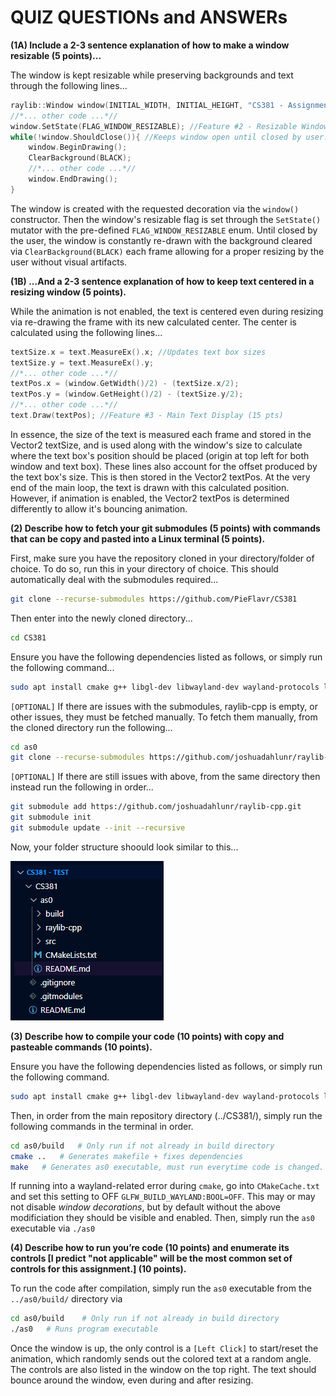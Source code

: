 # QUIZ QUESTIONs and ANSWERs

**(1A) Include a 2-3 sentence explanation of how to make a window resizable (5 points)...**

The window is kept resizable while preserving backgrounds and text through the following lines...

```c++
raylib::Window window(INITIAL_WIDTH, INITIAL_HEIGHT, "CS381 - Assignment 0"); //Feature #1 - Window Title (5 pts)
//*... other code ...*//
window.SetState(FLAG_WINDOW_RESIZABLE); //Feature #2 - Resizable Window (5 pts)
while(!window.ShouldClose()){ //Keeps window open until closed by user. 
    window.BeginDrawing();
    ClearBackground(BLACK);
    //*... other code ...*//
    window.EndDrawing();
}
```

The window is created with the requested decoration via the `window()` constructor. Then the window's resizable flag is set through the `SetState()` mutator with the pre-defined `FLAG_WINDOW_RESIZABLE` enum. Until closed by the user, the window is constantly re-drawn with the background cleared via `ClearBackground(BLACK)` each frame allowing for a proper resizing by the user without visual artifacts.

**(1B) ...And a 2-3 sentence explanation of how to keep text centered in a resizing window (5 points).**

While the animation is not enabled, the text is centered even during resizing via re-drawing the frame with its new calculated center.
The center is calculated using the following lines...

```c++
textSize.x = text.MeasureEx().x; //Updates text box sizes
textSize.y = text.MeasureEx().y;
//*... other code ...*//
textPos.x = (window.GetWidth()/2) - (textSize.x/2);
textPos.y = (window.GetHeight()/2) - (textSize.y/2);
//*... other code ...*//
text.Draw(textPos); //Feature #3 - Main Text Display (15 pts)
```

In essence, the size of the text is measured each frame and stored in the Vector2 textSize, and is used along with the window's size to calculate where the text box's position should be placed (origin at top left for both window and text box). These lines also account for the offset produced by the text box's size. This is then stored in the Vector2 textPos. At the very end of the main loop, the text is drawn with this calculated position. However, if animation is enabled, the Vector2 textPos is determined differently to allow it's bouncing animation.

**(2) Describe how to fetch your git submodules (5 points) with commands that can be copy and pasted into a Linux terminal (5 points).**

First, make sure you have the repository cloned in your directory/folder of choice. To do so, run this in your directory of choice.
This should automatically deal with the submodules required...

```bash
git clone --recurse-submodules https://github.com/PieFlavr/CS381
```

Then enter into the newly cloned directory...

```bash
cd CS381
```

Ensure you have the following dependencies listed as follows, or simply run the following command...

```bash
sudo apt install cmake g++ libgl-dev libwayland-dev wayland-protocols libxrandr-dev pkg-config libxkbcommon-dev libxinerama-dev libxcursor-dev libxi-dev mesa-utils build-essential cmake xorg-dev
```

`[OPTIONAL]` If there are issues with the submodules, raylib-cpp is empty, or other issues, they must be fetched manually.
To fetch them manually, from the cloned directory run the following...

```bash
cd as0
git clone --recurse-submodules https://github.com/joshuadahlunr/raylib-cpp.git
```

`[OPTIONAL]` If there are still issues with above, from the same directory then instead run the following in order...

```bash
git submodule add https://github.com/joshuadahlunr/raylib-cpp.git
git submodule init
git submodule update --init --recursive
```

Now, your folder structure shoould look similar to this...

![alt text](../assets/images/folder-example.png)

**(3) Describe how to compile your code (10 points) with copy and pasteable commands (10 points).**

Ensure you have the following dependencies listed as follows, or simply run the following command.

```bash
sudo apt install cmake g++ libgl-dev libwayland-dev wayland-protocols libxrandr-dev pkg-config libxkbcommon-dev libxinerama-dev libxcursor-dev libxi-dev mesa-utils build-essential cmake xorg-dev
```

Then, in order from the main repository directory (../CS381/), simply run the following commands in the terminal in order.

```bash
cd as0/build   # Only run if not already in build directory
cmake ..   # Generates makefile + fixes dependencies
make   # Generates as0 executable, must run everytime code is changed.
```

If running into a wayland-related error during `cmake`, go into `CMakeCache.txt` and set this setting to OFF `GLFW_BUILD_WAYLAND:BOOL=OFF`.
This may or may not disable *window decorations*, but by default without the above modificiation they should be visible and enabled.
Then, simply run the `as0` executable via `./as0`

**(4) Describe how to run you’re code (10 points) and enumerate its controls [I predict "not applicable" will be the most common set of controls for this assignment.] (10 points).**

To run the code after compilation, simply run the `as0` executable from the `../as0/build/` directory via

```bash
cd as0/build    # Only run if not already in build directory
./as0   # Runs program executable
```

Once the window is up, the only control is a `[Left Click]` to start/reset the animation, which randomly sends out the colored text at a random angle. The controls are also listed in the window on the top right. The text should bounce around the window, even during and after resizing.
